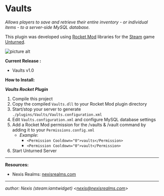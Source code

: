 # Vaults

*Allows players to save and retrieve their entire inventory - or individual items - to a server-side MySQL database.*

This plugin was developed using [Rocket Mod](https://rocketmod.net/) libraries for the [Steam](http://store.steampowered.com/) game [Unturned](http://store.steampowered.com/app/304930/).

![picture alt](http://nexisrealms.com/images/hosted/vaults.jpg "Vaults v1.0 Logo")

**Current Release :**
- Vaults v1.0

**How to Install:**

***Vaults Rocket Plugin***
1. Compile this project
2. Copy the compiled `Vaults.dll` to your Rocket Mod plugin directory
3. Start/stop your server to generate `./plugins/Vaults/Vaults.configuration.xml`
4. Edit `Vaults.configuration.xml` and configure MySQL database settings
5. Add a Rocket Mod permission for the /vaults & /vault command by adding it to your `Permissions.config.xml`
    - *Example*: 
        - `<Permission Cooldown="0">vaults</Permission>`
        - `<Permission Cooldown="0">vault</Permission>`
6. Start Unturned Server

---

**Resources:**
- Nexis Realms: [nexisrealms.com](http://nexisrealms.com/)

---

*author: Nexis (steam:iamtwidget) <[nexis@nexisrealms.com](mailto:nexis@nexisrealms.com)>*